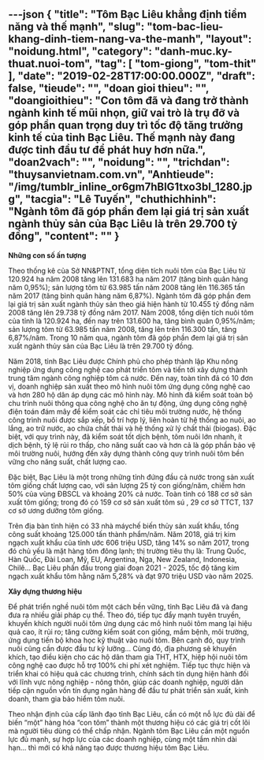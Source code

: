 ---json
{
    "title": "Tôm Bạc Liêu khẳng định tiềm năng và thế mạnh",
    "slug": "tom-bac-lieu-khang-dinh-tiem-nang-va-the-manh",
    "layout": "noidung.html",
    "category": "danh-muc.ky-thuat.nuoi-tom",
    "tag": [
        "tom-giong",
        "tom-thit"
    ],
    "date": "2019-02-28T17:00:00.000Z",
    "draft": false,
    "tieude": "",
    "doan gioi thieu": "",
    "doangioithieu": "Con tôm đã và đang trở thành ngành kinh tế mũi nhọn, giữ vai trò là trụ đỡ và góp phần quan trọng duy trì tốc độ tăng trưởng kinh tế của tỉnh Bạc Liêu. Thế mạnh này đang được tỉnh đầu tư để phát huy hơn nữa.",
    "doan2vach": "",
    "noidung": "",
    "trichdan": "thuysanvietnam.com.vn",
    "Anhtieude": "/img/tumblr_inline_or6gm7hBlG1txo3bl_1280.jpg",
    "tacgia": "Lê Tuyến",
    "chuthichhinh": "Ngành tôm đã góp phần đem lại giá trị sản xuất ngành thủy sản của Bạc Liêu là trên 29.700 tỷ đồng",
    "__content__": ""
}
---
<p><strong>Những con số ấn tượng</strong></p>

<p>Theo thống k&ecirc; của Sở NN&amp;PTNT, tổng diện t&iacute;ch nu&ocirc;i t&ocirc;m của Bạc Li&ecirc;u từ 120.924 ha năm 2008 tăng l&ecirc;n 131.683 ha năm 2017 (tăng b&igrave;nh qu&acirc;n h&agrave;ng năm 0,95%); sản lượng t&ocirc;m từ 63.985 tấn năm 2008 tăng l&ecirc;n 116.365 tấn năm 2017 (tăng b&igrave;nh qu&acirc;n h&agrave;ng năm 6,87%). Ng&agrave;nh t&ocirc;m đ&atilde; g&oacute;p phần đem lại gi&aacute; trị sản xuất ng&agrave;nh thủy sản theo gi&aacute; hiện h&agrave;nh từ 10.455 tỷ đồng năm 2008 tăng l&ecirc;n 29.738 tỷ đồng năm 2017. Năm 2008, tổng diện t&iacute;ch nu&ocirc;i t&ocirc;m của tỉnh l&agrave; 120.924 ha, đến nay tr&ecirc;n 131.600 ha, tăng b&igrave;nh qu&acirc;n 0,95%/năm; sản lượng t&ocirc;m từ 63.985 tấn năm 2008, tăng l&ecirc;n tr&ecirc;n 116.300 tấn, tăng 6,87%/năm. Trong 10 năm qua, ng&agrave;nh t&ocirc;m đ&atilde; g&oacute;p phần đem lại gi&aacute; trị sản xuất ng&agrave;nh thủy sản của Bạc Li&ecirc;u l&agrave; tr&ecirc;n&nbsp;29.700 tỷ đồng.</p>

<p>Năm 2018, tỉnh Bạc Li&ecirc;u được Ch&iacute;nh phủ cho ph&eacute;p th&agrave;nh lập Khu n&ocirc;ng nghiệp ứng dụng c&ocirc;ng nghệ cao ph&aacute;t triển t&ocirc;m v&agrave; tiến tới x&acirc;y dựng th&agrave;nh trung t&acirc;m ng&agrave;nh c&ocirc;ng nghiệp t&ocirc;m cả nước. Đến nay, to&agrave;n tỉnh đ&atilde; c&oacute; 10 đơn vị, doanh nghiệp sản xuất theo m&ocirc; h&igrave;nh nu&ocirc;i t&ocirc;m ứng dụng c&ocirc;ng nghệ cao v&agrave; hơn 280 hộ d&acirc;n &aacute;p dụng c&aacute;c m&ocirc; h&igrave;nh n&agrave;y. M&ocirc; h&igrave;nh đ&atilde; kiểm so&aacute;t to&agrave;n bộ chu tr&igrave;nh nu&ocirc;i th&ocirc;ng qua c&ocirc;ng nghệ cho ăn tự động, ứng dụng c&ocirc;ng nghệ điện to&aacute;n đ&aacute;m m&acirc;y để kiểm so&aacute;t c&aacute;c chỉ ti&ecirc;u m&ocirc;i trường nước, hệ thống c&ocirc;ng tr&igrave;nh nu&ocirc;i được sắp xếp, bố tr&iacute; hợp l&yacute;, li&ecirc;n ho&agrave;n từ hệ thống ao nu&ocirc;i, ao lắng, ao trữ nước, ao chứa chất thải v&agrave; hệ thống xử l&yacute; chất thải (biogas). Đặc biệt, với quy tr&igrave;nh n&agrave;y, đ&atilde; kiểm so&aacute;t tốt dịch bệnh, t&ocirc;m nu&ocirc;i lớn nhanh, &iacute;t dịch bệnh, tỷ lệ rủi ro thấp, cho năng suất cao v&agrave; hơn cả l&agrave; g&oacute;p phần bảo vệ m&ocirc;i trường nu&ocirc;i, hướng đến x&acirc;y dựng th&agrave;nh c&ocirc;ng quy tr&igrave;nh nu&ocirc;i t&ocirc;m bền vững cho năng suất, chất lượng cao.</p>

<p>Đặc biệt, Bạc Li&ecirc;u l&agrave; một trong những tỉnh đứng đầu cả nước trong sản xuất t&ocirc;m giống chất lượng cao, với sản lượng 25 tỷ con giống/năm, chiếm hơn 50% của v&ugrave;ng ĐBSCL v&agrave; khoảng 20% cả nước. To&agrave;n tỉnh c&oacute; 188 cơ sở sản xuất t&ocirc;m giống; trong đ&oacute; c&oacute; 159 cơ sở sản xuất t&ocirc;m sú , 29 cơ sở TTCT, 137 cơ sở ương dưỡng t&ocirc;m giống.</p>

<p>Tr&ecirc;n địa b&agrave;n tỉnh hiện c&oacute; 33 nh&agrave; m&aacute;ychế biến thủy sản xuất khẩu, tổng c&ocirc;ng suất khoảng 125.000 tấn th&agrave;nh phẩm/năm. Năm 2018, gi&aacute; trị kim ngạch xuất khẩu của tỉnh ước 606 triệu USD, tăng 14% so năm 2017, trong đ&oacute; chủ yếu l&agrave; mặt h&agrave;ng t&ocirc;m đ&ocirc;ng lạnh; thị trường ti&ecirc;u thụ là: Trung Qu&ocirc;́c, Hàn Qu&ocirc;́c, Đài Loan, Mỹ, EU, Argentina, Nga, New Zealand, Indonesia, Chil&ecirc;... Bạc Li&ecirc;u phấn đấu trong giai đoạn 2021 - 2025, tốc độ tăng kim ngạch xuất khẩu t&ocirc;m hằng năm 5,28% v&agrave; đạt 970 triệu USD v&agrave;o năm 2025.</p>

<p><strong>X&acirc;y dựng thương hiệu</strong></p>

<p>Để ph&aacute;t triển nghề nu&ocirc;i t&ocirc;m một c&aacute;ch bền vững, tỉnh Bạc Li&ecirc;u đ&atilde; v&agrave; đang đưa ra nhiều giải ph&aacute;p cụ thể. Theo đ&oacute;, tiếp tục đẩy mạnh tuy&ecirc;n truyền, khuyến kh&iacute;ch người nu&ocirc;i t&ocirc;m ứng dụng c&aacute;c m&ocirc; h&igrave;nh nu&ocirc;i t&ocirc;m mang lại hiệu quả cao, &iacute;t rủi ro; tăng cường kiểm so&aacute;t con giống, mầm bệnh, m&ocirc;i trường, ứng dụng tiến bộ khoa học kỹ thuật v&agrave;o nu&ocirc;i t&ocirc;m. B&ecirc;n cạnh đ&oacute;, quy tr&igrave;nh nu&ocirc;i cũng cần được đầu tư kỹ lưỡng&hellip; C&ugrave;ng đ&oacute;, địa phương sẽ khuyến kh&iacute;ch, tạo điều kiện cho c&aacute;c hộ d&acirc;n tham gia THT, HTX, hiệp hội nu&ocirc;i t&ocirc;m c&ocirc;ng nghệ cao được hỗ trợ 100% chi ph&iacute; x&eacute;t nghiệm. Tiếp tục thực hiện v&agrave; triển khai c&oacute; hiệu quả c&aacute;c chương tr&igrave;nh, ch&iacute;nh s&aacute;ch t&iacute;n dụng hiện h&agrave;nh đối với lĩnh vực n&ocirc;ng nghiệp - n&ocirc;ng th&ocirc;n, gi&uacute;p c&aacute;c doanh nghiệp, người d&acirc;n tiếp cận nguồn vốn t&iacute;n dụng ng&acirc;n h&agrave;ng để đầu tư ph&aacute;t triển sản xuất, kinh doanh, tham gia bảo hiểm t&ocirc;m nu&ocirc;i.</p>

<p>Theo nhận định của cấp l&atilde;nh đạo tỉnh Bạc Li&ecirc;u, cần c&oacute; một nỗ lực đủ d&agrave;i để biến &ldquo;một&rdquo; h&agrave;ng h&oacute;a &ldquo;con t&ocirc;m&rdquo; th&agrave;nh một thương hiệu c&oacute; c&aacute;c gi&aacute; trị cốt l&otilde;i m&agrave; người ti&ecirc;u d&ugrave;ng c&oacute; thể chấp nhận. Ng&agrave;nh t&ocirc;m Bạc Li&ecirc;u cần một nguồn lực đủ mạnh, sự hợp lực của c&aacute;c doanh nghiệp, c&ugrave;ng một tầm nh&igrave;n d&agrave;i hạn&hellip; th&igrave; mới c&oacute; khả năng tạo được thương hiệu t&ocirc;m Bạc Li&ecirc;u.</p>
